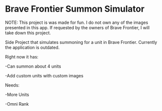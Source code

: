 # Brave Frontier Summon Simulator
NOTE: This project is was made for fun. I do not own any of the images presented in this app. If requested by the owners of Brave Frontier, 
I will take down this project.

Side Project that simulates summoning for a unit in Brave Frontier. Currently the application is outdated.

Right now it has:

-Can summon about 4 units

-Add custom units with custom images

Needs:

-More Units

-Omni Rank
